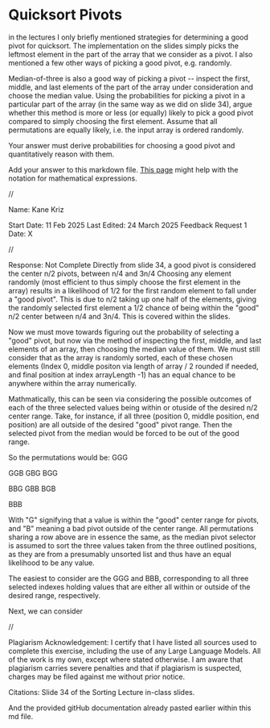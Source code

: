 # Quicksort Pivots

in the lectures I only briefly mentioned strategies for determining a good pivot
for quicksort. The implementation on the slides simply picks the leftmost
element in the part of the array that we consider as a pivot. I also mentioned a
few other ways of picking a good pivot, e.g. randomly.

Median-of-three is also a good way of picking a pivot -- inspect the first,
middle, and last elements of the part of the array under consideration and
choose the median value. Using the probabilities for picking a pivot in a
particular part of the array (in the same way as we did on slide 34), argue
whether this method is more or less (or equally) likely to pick a good pivot
compared to simply choosing the first element. Assume that all permutations are
equally likely, i.e. the input array is ordered randomly.

Your answer must derive probabilities for choosing a good pivot and
quantitatively reason with them.

Add your answer to this markdown file. [This
page](https://docs.github.com/en/get-started/writing-on-github/working-with-advanced-formatting/writing-mathematical-expressions)
might help with the notation for mathematical expressions.


//


Name: Kane Kriz

Start Date: 11 Feb 2025
Last Edited: 24 March 2025
Feedback Request 1 Date: X


//


Response: Not Complete
Directly from slide 34, a good pivot is considered the center n/2 pivots, between n/4 and 3n/4
Choosing any element randomly (most efficient to thus simply choose the first element in the array) results in a likelihood of 1/2 for the first random element to fall under a "good pivot".
This is due to n/2 taking up one half of the elements, giving the randomly selected first element a 1/2 chance of being within the "good" n/2 center between n/4 and 3n/4.
This is covered within the slides.

Now we must move towards figuring out the probability of selecting a "good" pivot, but now via the method of inspecting the first, middle, and last elements of an array, then choosing the median value of them.
We must still consider that as the array is randomly sorted, each of these chosen elements (Index 0, middle positon via length of array / 2 rounded if needed, and final position at index arrayLength -1) has an equal chance to be anywhere within the array numerically.


Mathmatically, this can be seen via considering the possible outcomes of each of the three selected values being within or otuside of the desired n/2 center range.
Take, for instance, if all three (position 0, middle position, end position) are all outside of the desired "good" pivot range. Then the selected pivot from the median would be forced to be out of the good range.

So the permutations would be: 
GGG

GGB GBG BGG 

BBG GBB BGB

BBB

With "G" signifying that a value is within the "good" center range for pivots, and "B" meaning a bad pivot outside of the center range.
All permutations sharing a row above are in essence the same, as the median pivot selector is assumed to sort the three values taken from the three outlined positions, as they are from a presumably unsorted list and thus have an equal likelihood to be any value.

The easiest to consider are the GGG and BBB, corresponding to all three selected indexes holding values that are either all within or outside of the desired range, respectively.

Next, we can consider



//



Plagiarism Acknowledgement: I certify that I have listed all sources used to complete this exercise, including the use of any Large Language Models. All of the work is my own, except where stated otherwise. I am aware that plagiarism carries severe penalties and that if plagiarism is suspected, charges may be filed against me without prior notice.

Citations:
Slide 34 of the Sorting Lecture in-class slides.

And the provided gitHub documentation already pasted earlier within this md file.

